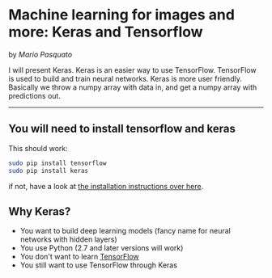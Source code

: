 # Machine learning for images and more: Keras and Tensorflow

by *Mario Pasquato*

I will present Keras. Keras is an easier way to use TensorFlow.
TensorFlow is used to build and train neural networks. Keras is more user friendly.
Basically we throw a numpy array with data in, and get a numpy array with predictions out.

-----

## You will need to install tensorflow and keras
This should work:
```bash
sudo pip install tensorflow
sudo pip install keras
```
if not, have a look at [the installation instructions over here](https://keras.io).


## Why Keras?
* You want to build deep learning models (fancy name for neural networks with hidden layers)
* You use Python (2.7 and later versions will work)
* You don't want to learn [TensorFlow](https://www.tensorflow.org)
* You still want to use TensorFlow through Keras
